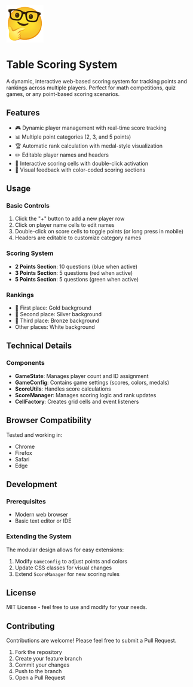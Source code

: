 <img height="100px" src="./logo.png" alt="A yellow emoji wearing black-rimmed glasses with a thoughtful expression, resting its hand on its chin.">

# Table Scoring System

A dynamic, interactive web-based scoring system for tracking points and rankings across multiple players. Perfect for math competitions, quiz games, or any point-based scoring scenarios.

## Features

- 🎮 Dynamic player management with real-time score tracking
- 📊 Multiple point categories (2, 3, and 5 points)
- 🏆 Automatic rank calculation with medal-style visualization
- ✏️ Editable player names and headers
- 🎯 Interactive scoring cells with double-click activation
- 🎨 Visual feedback with color-coded scoring sections

## Usage

### Basic Controls

1. Click the "+" button to add a new player row
2. Click on player name cells to edit names
3. Double-click on score cells to toggle points (or long press in mobile)
4. Headers are editable to customize category names

### Scoring System

- **2 Points Section**: 10 questions (blue when active)
- **3 Points Section**: 5 questions (red when active)
- **5 Points Section**: 5 questions (green when active)

### Rankings

- 🥇 First place: Gold background
- 🥈 Second place: Silver background
- 🥉 Third place: Bronze background
- Other places: White background

## Technical Details

### Components

- **GameState**: Manages player count and ID assignment
- **GameConfig**: Contains game settings (scores, colors, medals)
- **ScoreUtils**: Handles score calculations
- **ScoreManager**: Manages scoring logic and rank updates
- **CellFactory**: Creates grid cells and event listeners

## Browser Compatibility

Tested and working in:

- Chrome
- Firefox
- Safari
- Edge

## Development

### Prerequisites

- Modern web browser
- Basic text editor or IDE

### Extending the System

The modular design allows for easy extensions:

1. Modify `GameConfig` to adjust points and colors
2. Update CSS classes for visual changes
3. Extend `ScoreManager` for new scoring rules

## License

MIT License - feel free to use and modify for your needs.

## Contributing

Contributions are welcome! Please feel free to submit a Pull Request.

1. Fork the repository
2. Create your feature branch
3. Commit your changes
4. Push to the branch
5. Open a Pull Request
